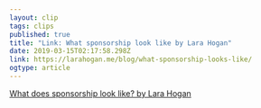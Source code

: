 ```yaml
---
layout: clip 
tags: clips 
published: true 
title: "Link: What sponsorship look like by Lara Hogan" 
date: 2019-03-15T02:17:58.298Z 
link: https://larahogan.me/blog/what-sponsorship-looks-like/ 
ogtype: article 
---
```


[ What does sponsorship look like? by Lara Hogan ](https://larahogan.me/blog/what-sponsorship-looks-like/)
